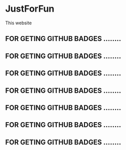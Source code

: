 # JustForFun

This website







## FOR GETING GITHUB BADGES ........
## FOR GETING GITHUB BADGES ........
## FOR GETING GITHUB BADGES ........
## FOR GETING GITHUB BADGES ........
## FOR GETING GITHUB BADGES ........
## FOR GETING GITHUB BADGES ........
## FOR GETING GITHUB BADGES ........